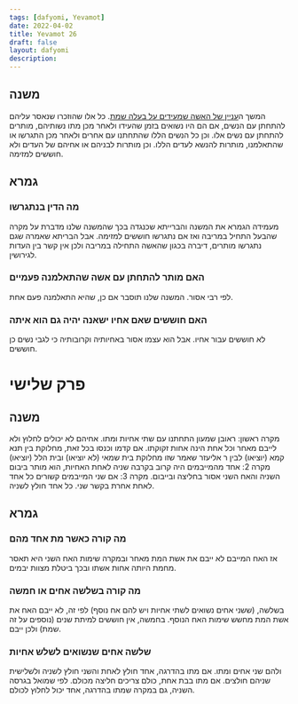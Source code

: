 ```yaml
---
tags: [dafyomi, Yevamot] 
date: 2022-04-02
title: Yevamot 26
draft: false
layout: dafyomi
description: 
---
```


## משנה
המשך ה[עניין של האשה שמעידים על בעלה שמת](../2022-04-01#251).
כל אלו שהוזכרו שנאסר עליהם להתחתן עם הנשים, אם הם היו נשואים בזמן שהעידו ולאחר מכן מתו נשותיהם, מותרים להתחתן עם נשים אלו.
וכן כל הנשים הללו שהתחתנו עם אחרים ולאחר מכן התגרשו או שהתאלמנו, מותרות להנשא לעדים הללו.
וכן מותרות לבניהם או אחיהם של העדים ולא חוששים למזימה.
## גמרא
### מה הדין בנתגרשו
מעמידה הגמרא את המשנה והברייתא שכנגדה בכך שהמשנה שלנו מדברת על מקרה שהבעל התחיל במריבה ואז אם נתגרשו חוששים למזימה.
אבל הבריתא שאמרה שגם נתגרשו מותרים, דיברה בכגון שהאשה התחילה במריבה ולכן אין קשר בין העדות לגירושין.
### האם מותר להתחתן עם אשה שהתאלמנה פעמיים
לפי רבי אסור. המשנה שלנו תוסבר אם כן, שהיא התאלמנה פעם אחת.
### האם חוששים שאם אחיו ישאנה יהיה גם הוא איתה
לא חוששים עבור אחיו. אבל הוא עצמו אסור באחיותיה וקרובותיה כי לגבי נשים כן חוששים.
# פרק שלישי
## משנה
מקרה ראשון: ראובן שמעון התחתנו עם שתי אחיות ומתו. אחיהם לא יכולים לחלוץ ולא לייבם מאחר וכל אחת הינה אחות זקוקתו.  אם קדמו וכנסו בכל זאת, מחלוקת בין תנא קמא (יוציאו) לבין ר אליעזר שאמר שזו מחלוקת בית שמאי (לא יוציאו) ובית הלל (יוציאו)
מקרה 2: אחד מהמייבמים היה קרוב בקרבה שניה לאחת האחיות, הוא מותר ביבום השניה והאח השני אסור בחליצה ובייבום.
מקרה 3: אם שני המייבמים קשורים כל אחד לאחת אחרת בקשר שני. כל אחד חולץ לשניה.
## גמרא
### מה קורה כאשר מת אחד מהם
אז האח המייבם לא ייבם את אשת המת מאחר ובמקרה שימות האח השני היא תאסר מחמת היותה אחות אשתו ובכך ביטלת מצוות יבמים.
### מה קורה בשלשה אחים או חמשה
בשלשה, (ששני אחים נשואים לשתי אחיות ויש להם אח נוסף) לפי זה, לא ייבם האח את אשת המת מחשש שימות האח הנוסף.
בחמשה, אין חוששים למיתת שנים (נוספים על זה שמת) ולכן ייבם.
### שלשה אחים שנשואים לשלש אחיות
ולהם שני אחים ומתו. 
אם מתו בהדרגה, אחד חולץ לאחת והשני חולץ לשניה ולשלישית שניהם חולצים.
אם מתו בבת אחת, כולם צריכים חליצה מכולם.
לפי שמואל בגרסה השניה, גם במקרה שמתו בהדרגה, אחד יכול לחלוץ לכולם.
